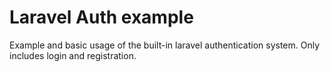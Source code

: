 # Laravel Auth example

Example and basic usage of the built-in laravel authentication system. Only includes login and registration.

